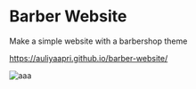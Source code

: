 
# Barber Website

Make a simple website with a barbershop theme

https://auliyaapri.github.io/barber-website/

![aaa](https://user-images.githubusercontent.com/45688720/213831387-8764d649-e160-4ecd-96f3-cff246f42053.png)
